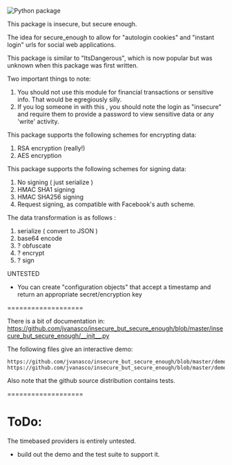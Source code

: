 ![Python package](https://github.com/jvanasco/insecure_but_secure_enough/workflows/Python%20package/badge.svg)

This package is insecure, but secure enough.

The idea for secure_enough to allow for "autologin cookies" and "instant login" urls for social web applications.

This package is similar to "ItsDangerous", which is now popular but was unknown when this package was first written.

Two important things to note:

1. You should not use this module for financial transactions or sensitive info.  That would be egregiously silly.
2. If you log someone in with this , you should note the login as "insecure" and require them to provide a password to view sensitive data or any 'write' activity.


This package supports the following schemes for encrypting data:

1. RSA encryption (really!)
2. AES encryption

This package supports the following schemes for signing data:

1. No signing ( just serialize )
2. HMAC SHA1 signing
3. HMAC SHA256 signing
4. Request signing, as compatible with Facebook's auth scheme.

The data transformation is as follows :

1. serialize ( convert to JSON )
2. base64 encode
3. ? obfuscate
4. ? encrypt
5. ? sign

UNTESTED

* You can create "configuration objects" that accept a timestamp and return an appropriate secret/encryption key


===================

There is a bit of documentation in:
	https://github.com/jvanasco/insecure_but_secure_enough/blob/master/insecure_but_secure_enough/__init__.py

The following files give an interactive demo:

	https://github.com/jvanasco/insecure_but_secure_enough/blob/master/demo.py
	https://github.com/jvanasco/insecure_but_secure_enough/blob/master/demo_performance.py

Also note that the github source distribution contains tests.

===================


# ToDo:

The timebased providers is entirely untested.
* build out the demo and the test suite to support it.
